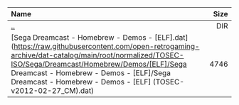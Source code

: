 |Name|Size|
|:---|---:|
|[..](../index.html)|DIR|
|[Sega Dreamcast - Homebrew - Demos - [ELF].dat](https://raw.githubusercontent.com/open-retrogaming-archive/dat-catalog/main/root/normalized/TOSEC-ISO/Sega/Dreamcast/Homebrew/Demos/[ELF]/Sega Dreamcast - Homebrew - Demos - [ELF]/Sega Dreamcast - Homebrew - Demos - [ELF] (TOSEC-v2012-02-27_CM).dat)|4746|

